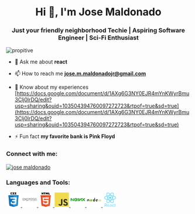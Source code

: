 <h1 align="center">Hi 👋, I'm Jose Maldonado</h1>
<h3 align="center">Just your friendly neighborhood Techie | Aspiring Software Engineer | Sci-Fi Enthusiast</h3>

<p align="left"> <img src="https://komarev.com/ghpvc/?username=propitive&label=Profile%20views&color=0e75b6&style=flat" alt="propitive" /> </p>

- 💬 Ask me about **react**

- 📫 How to reach me **jose.m.maldonadojr@gmail.com**

- 📄 Know about my experiences [https://docs.google.com/document/d/1AXg6G3NY0EJR4mYnKWyrBmu3Clj0lrDQ/edit?usp=sharing&ouid=103504394760097272723&rtpof=true&sd=true](https://docs.google.com/document/d/1AXg6G3NY0EJR4mYnKWyrBmu3Clj0lrDQ/edit?usp=sharing&ouid=103504394760097272723&rtpof=true&sd=true)

- ⚡ Fun fact **my favorite bank is Pink Floyd**

<h3 align="left">Connect with me:</h3>
<p align="left">
<a href="https://linkedin.com/in/jose maldonado" target="blank"><img align="center" src="https://raw.githubusercontent.com/rahuldkjain/github-profile-readme-generator/master/src/images/icons/Social/linked-in-alt.svg" alt="jose maldonado" height="30" width="40" /></a>
</p>

<h3 align="left">Languages and Tools:</h3>
<p align="left"> <a href="https://www.w3schools.com/css/" target="_blank" rel="noreferrer"> <img src="https://raw.githubusercontent.com/devicons/devicon/master/icons/css3/css3-original-wordmark.svg" alt="css3" width="40" height="40"/> </a> <a href="https://expressjs.com" target="_blank" rel="noreferrer"> <img src="https://raw.githubusercontent.com/devicons/devicon/master/icons/express/express-original-wordmark.svg" alt="express" width="40" height="40"/> </a> <a href="https://www.w3.org/html/" target="_blank" rel="noreferrer"> <img src="https://raw.githubusercontent.com/devicons/devicon/master/icons/html5/html5-original-wordmark.svg" alt="html5" width="40" height="40"/> </a> <a href="https://developer.mozilla.org/en-US/docs/Web/JavaScript" target="_blank" rel="noreferrer"> <img src="https://raw.githubusercontent.com/devicons/devicon/master/icons/javascript/javascript-original.svg" alt="javascript" width="40" height="40"/> </a> <a href="https://www.nginx.com" target="_blank" rel="noreferrer"> <img src="https://raw.githubusercontent.com/devicons/devicon/master/icons/nginx/nginx-original.svg" alt="nginx" width="40" height="40"/> </a> <a href="https://nodejs.org" target="_blank" rel="noreferrer"> <img src="https://raw.githubusercontent.com/devicons/devicon/master/icons/nodejs/nodejs-original-wordmark.svg" alt="nodejs" width="40" height="40"/> </a> <a href="https://reactjs.org/" target="_blank" rel="noreferrer"> <img src="https://raw.githubusercontent.com/devicons/devicon/master/icons/react/react-original-wordmark.svg" alt="react" width="40" height="40"/> </a> </p>
